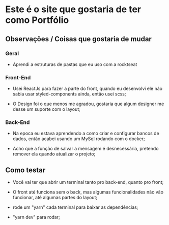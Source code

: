 # Este é o site que gostaria de ter como Portfólio

## Observações / Coisas que gostaria de mudar

### Geral

- Aprendi a estruturas de pastas que eu uso com a rocktseat

### Front-End

- Usei ReactJs para fazer a parte do front, quando eu desenvolvi ele não sabia usar styled-components ainda, então usei scss;

- O Design foi o que menos me agradou, gostaria que algum designer me desse um suporte com o layout;

### Back-End

- Na epoca eu estava aprendendo a como criar e configurar bancos de dados, então acabei usando um MySql rodando com o docker;

- Acho que a função de salvar a mensagem é desnecessária, pretendo remover ela quando atualizar o projeto;

## Como testar

- Você vai ter que abrir um terminal tanto pro back-end, quanto pro front;

- O front até funciona sem o back, mas algumas funcionalidades não vão funcionar, até algumas partes do layout;

- rode um "yarn" cada terminal para baixar as dependências;

- "yarn dev" para rodar;
